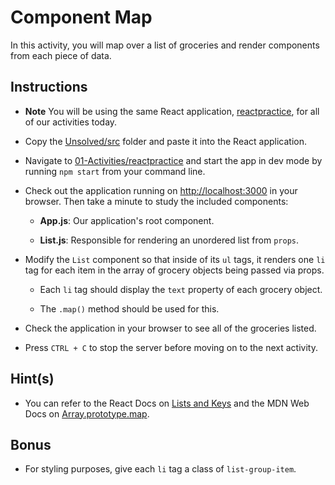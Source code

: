 # Component Map

In this activity, you will map over a list of groceries and render components from each piece of data.

## Instructions

* **Note** You will be using the same React application, [reactpractice](../reactpractice), for all of our activities today.

* Copy the [Unsolved/src](Unsolved/src) folder and paste it into the React application. 

* Navigate to [01-Activities/reactpractice](../reactpractice) and start the app in dev mode by running `npm start` from your command line.

* Check out the application running on <http://localhost:3000> in your browser. Then take a minute to study the included components:

  * **App.js**: Our application's root component.

  * **List.js**: Responsible for rendering an unordered list from `props`.

* Modify the `List` component so that inside of its `ul` tags, it renders one `li` tag for each item in the array of grocery objects being passed via props. 

  * Each `li` tag should display the `text` property of each grocery object. 
  
  * The `.map()` method should be used for this.

* Check the application in your browser to see all of the groceries listed.

* Press `CTRL + C` to stop the server before moving on to the next activity.

## Hint(s)

* You can refer to the React Docs on [Lists and Keys](https://facebook.github.io/react/docs/lists-and-keys.html) and the MDN Web Docs on [Array.prototype.map](https://developer.mozilla.org/en-US/docs/Web/JavaScript/Reference/Global_Objects/Array/map).

## Bonus

* For styling purposes, give each `li` tag a class of `list-group-item`.
